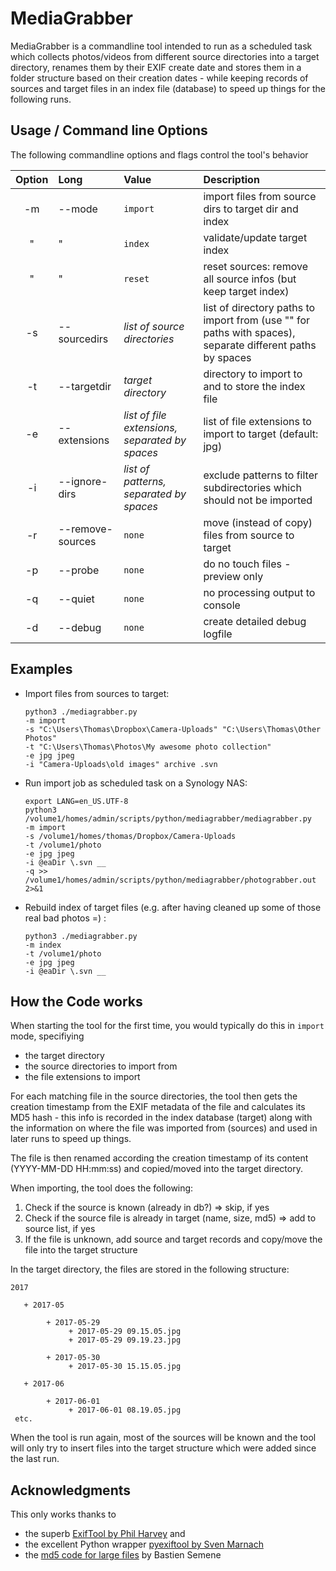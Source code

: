 # MediaGrabber
MediaGrabber is a commandline tool intended to run as a scheduled task which collects photos/videos from different 
source directories into a target directory, renames them by their EXIF create date and stores them in a folder structure
based on their creation dates - while keeping records of sources and target files in an index file (database) to
speed up things for the following runs.

## Usage / Command line Options
The following commandline options and flags control the tool's behavior 

Option | Long | Value | Description
:---: | :--- | :--- | :---
-m | --mode | `import` | import files from source dirs to target dir and index
| " |   "    | `index` | validate/update target index
| " |    "    | `reset` | reset sources: remove all source infos (but keep target index)
-s | --sourcedirs | *list of source directories* | list of directory paths to import from (use "" for paths with spaces), separate different paths by spaces
-t | --targetdir | *target directory* | directory to import to and to store the index file
-e | --extensions | *list of file extensions, separated by spaces* | list of file extensions to import to target (default: jpg)
-i | --ignore-dirs | *list of patterns, separated by spaces* | exclude patterns to filter subdirectories which should not be imported
-r | --remove-sources | `none` | move (instead of copy) files from source to target
-p | --probe | `none` | do no touch files - preview only
-q | --quiet | `none` | no processing output to console
-d | --debug | `none` | create detailed debug logfile


## Examples

* Import files from sources to target:
    ```
    python3 ./mediagrabber.py
    -m import 
    -s "C:\Users\Thomas\Dropbox\Camera-Uploads" "C:\Users\Thomas\Other Photos"
    -t "C:\Users\Thomas\Photos\My awesome photo collection"
    -e jpg jpeg
    -i "Camera-Uploads\old images" archive .svn
    ```
    

* Run import job as scheduled task on a Synology NAS:
    ```
    export LANG=en_US.UTF-8
    python3 /volume1/homes/admin/scripts/python/mediagrabber/mediagrabber.py
    -m import 
    -s /volume1/homes/thomas/Dropbox/Camera-Uploads 
    -t /volume1/photo
    -e jpg jpeg
    -i @eaDir \.svn __ 
    -q >> /volume1/homes/admin/scripts/python/mediagrabber/photograbber.out 2>&1
    ```

* Rebuild index of target files (e.g. after having cleaned up some of those real bad photos =) :
     ```
    python3 ./mediagrabber.py
    -m index
    -t /volume1/photo
    -e jpg jpeg
    -i @eaDir \.svn __
    ```
## How the Code works
When starting the tool for the first time, you would typically do this in `import` mode, specifiying
 * the target directory
 * the source directories to import from
 * the file extensions to import
 
For each matching file in the source directories, the tool then gets the creation timestamp from the EXIF metadata of
the file and calculates its MD5 hash - this info is recorded in the index database (target) along with the information
on where the file was imported from (sources) and used in later runs to speed up things.

The file is then renamed according the creation timestamp of its content (YYYY-MM-DD HH:mm:ss) and copied/moved into the 
target directory.
  
When importing, the tool does the following:
 1. Check if the source is known (already in db?) => skip, if yes
 2. Check if the source file is already in target (name, size, md5) => add to source list, if yes
 3. If the file is unknown, add source and target records and copy/move the file into the target structure

In the target directory, the files are stored in the following structure:
    
    2017 
 
       + 2017-05
       
            + 2017-05-29
                 + 2017-05-29 09.15.05.jpg
                 + 2017-05-29 09.19.23.jpg
                 
            + 2017-05-30
                 + 2017-05-30 15.15.05.jpg
 
       + 2017-06
 
            + 2017-06-01
                 + 2017-06-01 08.19.05.jpg
     etc.

When the tool is run again, most of the sources will be known and the tool will only try to insert files into the target
structure which were added since the last run.

 
 ## Acknowledgments

This only works thanks to 
  * the superb [ExifTool by Phil Harvey](http://www.sno.phy.queensu.ca/~phil/exiftool/) and
  * the excellent Python wrapper [pyexiftool by Sven Marnach](https://github.com/smarnach/pyexiftool)
  * the [md5 code for large files](http://stackoverflow.com/a/17782753) by Bastien Semene
